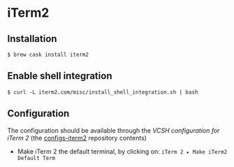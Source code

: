 # iTerm2

## Installation

```ShellSession
$ brew cask install iterm2
```

## Enable shell integration

```ShellSession
$ curl -L iterm2.com/misc/install_shell_integration.sh | bash
```

## Configuration

The configuration should be available through the *VCSH configuration for iTerm 2* (the [configs-iterm2](https://github.com/alem0lars/configs-iterm2) repository contents)

* Make iTerm 2 the default terminal, by clicking on: `iTerm 2 ▸ Make iTerm2 Default Term`
